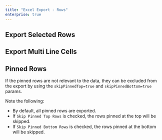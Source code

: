 ```yaml
---
title: "Excel Export - Rows"
enterprise: true
---
```


## Export Selected Rows
<grid-example title='Excel Export - Selected Rows' name='excel-export-selected-rows' type='generated' options='{ "enterprise": true }'></grid-example>

## Export Multi Line Cells
<grid-example title='Excel Export - Multi Line' name='excel-export-multi-line' type='generated' options='{ "enterprise": true }'></grid-example>

## Pinned Rows

If the pinned rows are not relevant to the data, they can be excluded from the export by using the `skipPinnedTop=true` and `skipPinnedBottom=true` params.

Note the following:

- By default, all pinned rows are exported.
- If `Skip Pinned Top Rows` is checked, the rows pinned at the top will be skipped.
- If `Skip Pinned Bottom Rows` is checked, the rows pinned at the bottom will be skipped.

<grid-example title='Excel Export - Pinned Rows' name='excel-export-pinned-rows' type='generated' options='{ "enterprise": true, "exampleHeight": 815 }'></grid-example>
